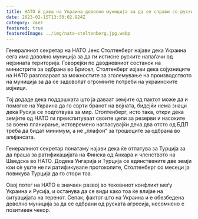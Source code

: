 ```yaml
---
title: НАТО ѝ дава на Украина доволно муниција за да се справи со руските напаѓачи
date: 2023-02-15T13:50:02.924Z
category: свет
featured: true
featuredImage: ../img/nato-stoltenberg.jpg.webp
---
```


Генералниот секретар на НАТО Јенс Столтенберг најави дека Украина сега има доволно муниција за да ги истисне руските напаѓачи од нејзината територија. Говорејќи по дводневниот состанок на министрите за одбрана во Брисел, Столтенберг изјави дека сојузниците на НАТО разговараат за можностите за зголемување на производството на муниција за да се задоволат огромните потреби на украинските војници.

Тој додаде дека поддршката што ја даваат земјите од пактот може да и помогне на Украина да го сврти бранот на војната, бидејќи нема знаци дека Русија се подготвува за мир. Столтенберг, исто така, откри дека земјите од НАТО ги преиспитуваат своите цели за резерви и насоките за воено планирање, истовремено нагласувајќи дека два отсто од БДП треба да бидат минимум, а не „плафон“ за трошоците за одбрана во алијансата.

Генералниот секретар понатаму најави дека ќе отпатува за Турција за да праша за ратификацијата на Финска од Анкара и членството на Шведска во НАТО. Додека Унгарија и Турција се единствените две земји кои сè уште не ги ратификувале протоколите, Столтенберг со месеци ја повикува Турција да го стори тоа.

Овој потег на НАТО е значаен развој во тековниот конфликт меѓу Украина и Русија, и останува да се види како тоа ќе влијае на ситуацијата на теренот. Сепак, фактот што на Украина и е обезбедена доволно муниција за да се одбрани од руската агресија, несомнено е позитивен чекор.
